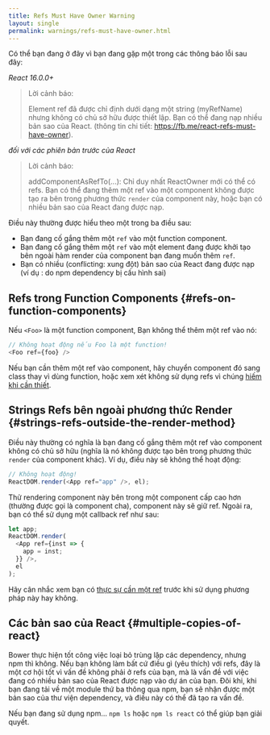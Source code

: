 ```yaml
---
title: Refs Must Have Owner Warning
layout: single
permalink: warnings/refs-must-have-owner.html
---
```


Có thể bạn đang ở đây vì bạn đang gặp một trong các thông báo lỗi sau đây:

*React 16.0.0+*
> Lời cảnh báo:
>
> Element ref đã được chỉ định dưới dạng một string (myRefName) nhưng không có chủ sở hữu được thiết lập. Bạn có thể đang nạp nhiều bản sao của React. (thông tin chi tiết: https://fb.me/react-refs-must-have-owner).

*đối với các phiên bản trước của React*
> Lời cảnh báo:
>
> addComponentAsRefTo(...): Chỉ duy nhất ReactOwner mới có thể có refs. Bạn có thể đang thêm một ref vào một component không được tạo ra bên trong phương thức `render` của component này, hoặc bạn có nhiều bản sao của React đang được nạp.

Điều này thường được hiểu theo một trong ba điều sau:

- Bạn đang cố gắng thêm một `ref` vào một function component.
- Bạn đang cố gắng thêm một `ref` vào một element đang được khởi tạo bên ngoài hàm render của component bạn đang muốn thêm `ref`.
- Bạn có nhiều (conflicting: xung đột) bản sao của React đang được nạp (ví dụ : do npm dependency bị cấu hình sai)

## Refs trong Function Components {#refs-on-function-components}

Nếu `<Foo>` là một function component, Bạn không thể thêm một ref vào nó:

```js
// Không hoạt động nếu Foo là một function!
<Foo ref={foo} />
```

Nếu bạn cần thêm một ref vào component, hãy chuyển component đó sang class thay vì dùng function, hoặc xem xét không sử dụng refs vì chúng [hiếm khi cần thiết](/docs/refs-and-the-dom.html#when-to-use-refs).

## Strings Refs bên ngoài phương thức Render {#strings-refs-outside-the-render-method}

Điều này thường có nghĩa là bạn đang cố gắng thêm một ref vào component không có chủ sở hữu (nghĩa là nó không được tạo bên trong phương thức `render` của component khác). Ví dụ, điều này sẽ không thể hoạt động:

```js
// Không hoạt động!
ReactDOM.render(<App ref="app" />, el);
```

Thử rendering component này bên trong một component cấp cao hơn (thường được gọi là component cha), component này sẽ giữ ref. Ngoài ra, bạn có thể sử dụng một callback ref như sau:

```js
let app;
ReactDOM.render(
  <App ref={inst => {
    app = inst;
  }} />,
  el
);
```

Hãy cân nhắc xem bạn có  [thực sự cần một ref](/docs/refs-and-the-dom.html#when-to-use-refs) trước khi sử dụng phương pháp này hay không.

## Các bản sao của React {#multiple-copies-of-react}

Bower thực hiện tốt công việc loại bỏ trùng lặp các dependency, nhưng npm thì không. Nếu bạn không làm bất cứ điều gì (yêu thích) với refs, đây là một cơ hội tốt vì vấn đề không phải ở refs của bạn, mà là vấn đề với việc đang có nhiều bản sao của React được nạp vào dự án của bạn. Đôi khi, khi bạn đang tải về một module thứ ba thông qua npm, bạn sẽ nhận được một bản sao của thư viện dependency, và điều này có thể đã tạo ra vấn đề.

Nếu bạn đang sử dụng npm... `npm ls` hoặc `npm ls react` có thể giúp bạn giải quyết.
